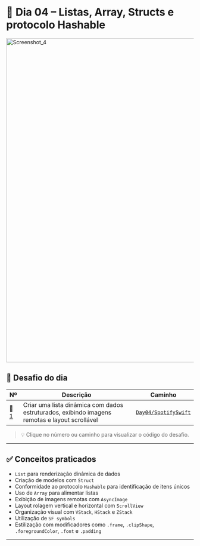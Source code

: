# 📅 Dia 04 – Listas, Array, Structs e protocolo Hashable

<img width="1544" height="868" alt="Screenshot_4" src="https://github.com/user-attachments/assets/c179e24a-e306-4987-af46-779e87e60275" />

## 🧩 Desafio do dia

| Nº   | Descrição                                                                                   | Caminho                                     |
|------|----------------------------------------------------------------------------------------------|---------------------------------------------|
| 🔹 [1](SpotifySwift) | Criar uma lista dinâmica com dados estruturados, exibindo imagens remotas e layout scrollável | [`Day04/SpotifySwift`](SpotifySwift) |

> 💡 Clique no número ou caminho para visualizar o código do desafio.

---

## ✅ Conceitos praticados

- `List` para renderização dinâmica de dados
- Criação de modelos com `Struct`
- Conformidade ao protocolo `Hashable` para identificação de itens únicos
- Uso de `Array` para alimentar listas
- Exibição de imagens remotas com `AsyncImage`
- Layout rolagem vertical e horizontal com `ScrollView`
- Organização visual com `VStack`, `HStack` e `ZStack`
- Utilização de `SF symbols`
- Estilização com modificadores como `.frame`, `.clipShape`, `.foregroundColor`, `.font` e `.padding`
  

---

